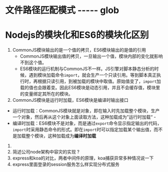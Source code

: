 

# 文件路径匹配模式 -----  glob









# Nodejs的模块化和ES6的模块化区别

1. CommonJS模块输出的是一个值的拷贝，ES6模块输出的是值的引用 
   + CommonJS模块输出值的拷贝，一旦输出一个值，模块内部的变化就影响不到这个值。 
   + ES6模块的运行机制与CommonJS不一样。JS引擎对脚本静态分析的时候，遇到模块加载命令`import`，就会生产一个只读引用。等到脚本真正执行时，再根据只读引用，到被加载的模块中取值。原始值变了，`import`加载的值也会跟着变。因此ES6模块是动态引用，并且不会缓存值，模块里的变量绑定其所在的模块。 
2.  CommonJS模块是运行时加载，ES6模块是编译时输出接口 
   + 运行时加载：CommonJS模块就是对象，即在输入时先加载整个模块，生产一个对象，然后再从这个对象上面读取方法，这种加载成为”运行时加载“ -
   + 编译时加载：ES6模块不是对象，而是通过`export`命令显示指定输出的代码，`import`时采用静态命令的形式。即在`import`时可以指定加载某个输出值，而不是加载整个模块，这种加载成为**编译时加载** 



1. 
2. 简述公司node架构中容灾的实现 ?
3. express和koa的对比，两者中间件的原理，koa捕获异常多种情况说一下
4. express里面登录的session服务怎么样实现分布式服务

 

 

